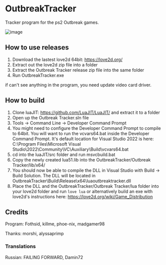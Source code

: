 # OutbreakTracker
Tracker program for the ps2 Outbreak games.

![image](https://github.com/madgamer98/OutbreakTracker/assets/20719536/0d36d1f3-9e2f-403a-a3b1-a69766fe4ce9)


## How to use releases

1. Download the lastest love2d 64bit: https://love2d.org/
2. Extract out the love2d zip file into a folder
3. Extract the Outbreak Tracker release zip file into the same folder
4. Run OutbreakTracker.exe

if can't see anything in the program, you need update video card driver.

## How to build
1. Clone luaJIT: https://github.com/LuaJIT/LuaJIT/ and extract it to a folder
2. Open up the Outbreak Tracker.sln file
3. Tools -> Command Line -> Developer Command Prompt
4. You might need to configure the Developer Command Prompt to compile to 64bit. You will want to run the vcvars64.bat inside the Developer Command Prompt. It's default location for Visual Studio 2022 is here: C:\Program Files\Microsoft Visual Studio\2022\Community\VC\Auxiliary\Build\vcvars64.bat
6. cd into the luaJIT/src folder and run msvcbuild.bat
7. Copy the newly created lua51.lib into the OutbreakTracker/Outbreak Tracker/lib/x64/
8. You should now be able to compile the DLL in Visual Studio with Build -> Build Solution. The DLL will be located in OutbreakTracker\Build\Release\x64\luaoutbreaktracker.dll
9. Place the DLL and the OutbreakTracker/Outbreak Tracker/lua folder into your love2d folder and run `love lua` or alternatively build an exe with love2d's instructions here: https://love2d.org/wiki/Game_Distribution

## Credits
Program: Fothsid, killme, phoe-nix, madgamer98

Thanks: morshi, alyssaprimp

### Translations
Russian: FAILING FORWARD, Damin72

